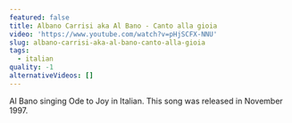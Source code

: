 ```yaml
---
featured: false
title: Albano Carrisi aka Al Bano - Canto alla gioia
video: 'https://www.youtube.com/watch?v=pHjSCFX-NNU'
slug: albano-carrisi-aka-al-bano-canto-alla-gioia
tags:
  - italian
quality: -1
alternativeVideos: []
---
```

Al Bano singing Ode to Joy in Italian. This song was released in November 1997.
